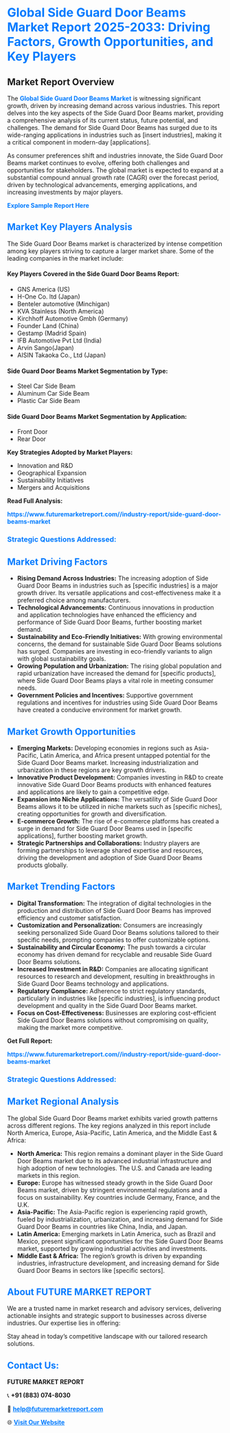 <h1 style="color: #007BFF;">Global Side Guard Door Beams Market Report 2025-2033: Driving Factors, Growth Opportunities, and Key Players</h1>

<section id="overview">
<h2>Market Report Overview</h2>
<p>The <a href="https://www.futuremarketreport.com//industry-report/side-guard-door-beams-market" style="color: #007BFF; text-decoration: none;"><strong>Global Side Guard Door Beams Market</strong></a> is witnessing significant growth, driven by increasing demand across various industries. This report delves into the key aspects of the Side Guard Door Beams market, providing a comprehensive analysis of its current status, future potential, and challenges. The demand for Side Guard Door Beams has surged due to its wide-ranging applications in industries such as [insert industries], making it a critical component in modern-day [applications].</p>
<p>As consumer preferences shift and industries innovate, the Side Guard Door Beams market continues to evolve, offering both challenges and opportunities for stakeholders. The global market is expected to expand at a substantial compound annual growth rate (CAGR) over the forecast period, driven by technological advancements, emerging applications, and increasing investments by major players.</p>
</section>

<section id="overview">
<p><a href="https://www.futuremarketreport.com//request-sample/reportId=63052" style="color: #007BFF; text-decoration: none;"><strong>Explore Sample Report Here</strong></a></p>
</section>

<section id="key-players">
<h2 style="color: #007BFF;">Market Key Players Analysis</h2>
<p>The Side Guard Door Beams market is characterized by intense competition among key players striving to capture a larger market share. Some of the leading companies in the market include:</p>
<h4>Key Players Covered in the Side Guard Door Beams Report:</h4>
<ul><li>GNS America (US)</li><li>H-One Co. ltd (Japan)</li><li>Benteler automotive (Minchigan)</li><li>KVA Stainless (North America)</li><li>Kirchhoff Automotive Gmbh (Germany)</li><li>Founder Land (China)</li><li>Gestamp (Madrid Spain)</li><li>IFB Automotive Pvt Ltd (India)</li><li>Arvin Sango(Japan)</li><li>AISIN Takaoka Co., Ltd (Japan)</li></ul>
<h4>Side Guard Door Beams Market Segmentation by Type:</h4>
<ul><li>Steel Car Side Beam</li><li>Aluminum Car Side Beam</li><li>Plastic Car Side Beam</li></ul>

<h4>Side Guard Door Beams Market Segmentation by Application:</h4>
<ul><li>Front Door</li><li>Rear Door</li></ul>
<p><strong>Key Strategies Adopted by Market Players:</strong></p>
<ul>
<li>Innovation and R&D</li>
<li>Geographical Expansion</li>
<li>Sustainability Initiatives</li>
<li>Mergers and Acquisitions</li>
</ul>
</section>

<section>
<p><strong>Read Full Analysis: </strong></p><a href="https://www.futuremarketreport.com//industry-report/side-guard-door-beams-market" style="color: #007BFF; text-decoration: none;"><strong>https://www.futuremarketreport.com//industry-report/side-guard-door-beams-market</strong></a>
<h3 style="color: #007BFF;">Strategic Questions Addressed:</h3>
</section>

<section id="driving-factors">
<h2 style="color: #007BFF;">Market Driving Factors</h2>
<ul>
<li><strong>Rising Demand Across Industries:</strong> The increasing adoption of Side Guard Door Beams in industries such as [specific industries] is a major growth driver. Its versatile applications and cost-effectiveness make it a preferred choice among manufacturers.</li>
<li><strong>Technological Advancements:</strong> Continuous innovations in production and application technologies have enhanced the efficiency and performance of Side Guard Door Beams, further boosting market demand.</li>
<li><strong>Sustainability and Eco-Friendly Initiatives:</strong> With growing environmental concerns, the demand for sustainable Side Guard Door Beams solutions has surged. Companies are investing in eco-friendly variants to align with global sustainability goals.</li>
<li><strong>Growing Population and Urbanization:</strong> The rising global population and rapid urbanization have increased the demand for [specific products], where Side Guard Door Beams plays a vital role in meeting consumer needs.</li>
<li><strong>Government Policies and Incentives:</strong> Supportive government regulations and incentives for industries using Side Guard Door Beams have created a conducive environment for market growth.</li>
</ul>
</section>

<section id="growth-opportunities">
<h2 style="color: #007BFF;">Market Growth Opportunities</h2>
<ul>
<li><strong>Emerging Markets:</strong> Developing economies in regions such as Asia-Pacific, Latin America, and Africa present untapped potential for the Side Guard Door Beams market. Increasing industrialization and urbanization in these regions are key growth drivers.</li>
<li><strong>Innovative Product Development:</strong> Companies investing in R&D to create innovative Side Guard Door Beams products with enhanced features and applications are likely to gain a competitive edge.</li>
<li><strong>Expansion into Niche Applications:</strong> The versatility of Side Guard Door Beams allows it to be utilized in niche markets such as [specific niches], creating opportunities for growth and diversification.</li>
<li><strong>E-commerce Growth:</strong> The rise of e-commerce platforms has created a surge in demand for Side Guard Door Beams used in [specific applications], further boosting market growth.</li>
<li><strong>Strategic Partnerships and Collaborations:</strong> Industry players are forming partnerships to leverage shared expertise and resources, driving the development and adoption of Side Guard Door Beams products globally.</li>
</ul>
</section>

<section id="trending-factors">
<h2 style="color: #007BFF;">Market Trending Factors</h2>
<ul>
<li><strong>Digital Transformation:</strong> The integration of digital technologies in the production and distribution of Side Guard Door Beams has improved efficiency and customer satisfaction.</li>
<li><strong>Customization and Personalization:</strong> Consumers are increasingly seeking personalized Side Guard Door Beams solutions tailored to their specific needs, prompting companies to offer customizable options.</li>
<li><strong>Sustainability and Circular Economy:</strong> The push towards a circular economy has driven demand for recyclable and reusable Side Guard Door Beams solutions.</li>
<li><strong>Increased Investment in R&D:</strong> Companies are allocating significant resources to research and development, resulting in breakthroughs in Side Guard Door Beams technology and applications.</li>
<li><strong>Regulatory Compliance:</strong> Adherence to strict regulatory standards, particularly in industries like [specific industries], is influencing product development and quality in the Side Guard Door Beams market.</li>
<li><strong>Focus on Cost-Effectiveness:</strong> Businesses are exploring cost-efficient Side Guard Door Beams solutions without compromising on quality, making the market more competitive.</li>
</ul>
</section>

<section>
<p><strong>Get Full Report: </strong></p><a href="https://www.futuremarketreport.com//industry-report/side-guard-door-beams-market" style="color: #007BFF; text-decoration: none;"><strong>https://www.futuremarketreport.com//industry-report/side-guard-door-beams-market</strong></a>
<h3 style="color: #007BFF;">Strategic Questions Addressed:</h3>
</section>


<section id="regional-analysis">
<h2 style="color: #007BFF;">Market Regional Analysis</h2>
<p>The global Side Guard Door Beams market exhibits varied growth patterns across different regions. The key regions analyzed in this report include North America, Europe, Asia-Pacific, Latin America, and the Middle East & Africa:</p>
<ul>
<li><strong>North America:</strong> This region remains a dominant player in the Side Guard Door Beams market due to its advanced industrial infrastructure and high adoption of new technologies. The U.S. and Canada are leading markets in this region.</li>
<li><strong>Europe:</strong> Europe has witnessed steady growth in the Side Guard Door Beams market, driven by stringent environmental regulations and a focus on sustainability. Key countries include Germany, France, and the U.K.</li>
<li><strong>Asia-Pacific:</strong> The Asia-Pacific region is experiencing rapid growth, fueled by industrialization, urbanization, and increasing demand for Side Guard Door Beams in countries like China, India, and Japan.</li>
<li><strong>Latin America:</strong> Emerging markets in Latin America, such as Brazil and Mexico, present significant opportunities for the Side Guard Door Beams market, supported by growing industrial activities and investments.</li>
<li><strong>Middle East & Africa:</strong> The region’s growth is driven by expanding industries, infrastructure development, and increasing demand for Side Guard Door Beams in sectors like [specific sectors].</li>
</ul>
</section>

<footer>
<h2 style="color: #007BFF;">About FUTURE MARKET REPORT</h2>
<p>We are a trusted name in market research and advisory services, delivering actionable insights and strategic support to businesses across diverse industries. Our expertise lies in offering:</p>

<p>Stay ahead in today’s competitive landscape with our tailored research solutions.</p>

<h2 style="color: #007BFF;">Contact Us:</h2>
<p><strong>FUTURE MARKET REPORT</strong></p>
<p>📞 <strong>+91 (883) 074-8030</strong></p>
<p>📧 <strong><a href="mailto:help@futuremarketreport.com" style="color: #007BFF;">help@futuremarketreport.com</a></strong></p>
<p>🌐 <strong><a href="https://www.futuremarketreport.com/" style="color: #007BFF;">Visit Our Website</a></strong></p>
</footer>